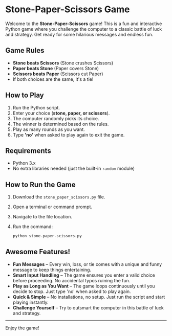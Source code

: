 # Stone-Paper-Scissors Game

Welcome to the **Stone-Paper-Scissors** game! This is a fun and interactive Python game where you challenge the computer to a classic battle of luck and strategy. Get ready for some hilarious messages and endless fun.

## Game Rules
- **Stone beats Scissors** (Stone crushes Scissors)
- **Paper beats Stone** (Paper covers Stone)
- **Scissors beats Paper** (Scissors cut Paper)
- If both choices are the same, it's a tie!

## How to Play
1. Run the Python script.
2. Enter your choice (**stone, paper, or scissors**).
3. The computer randomly picks its choice.
4. The winner is determined based on the rules.
5. Play as many rounds as you want.
6. Type **'no'** when asked to play again to exit the game.

## Requirements
- Python 3.x
- No extra libraries needed (just the built-in `random` module)

## How to Run the Game
1. Download the `stone_paper_scissors.py` file.
2. Open a terminal or command prompt.
3. Navigate to the file location.
4. Run the command:

   ```sh
   python stone-paper-scissors.py
   ```

## Awesome Features!
- **Fun Messages** – Every win, loss, or tie comes with a unique and funny message to keep things entertaining.  
- **Smart Input Handling** – The game ensures you enter a valid choice before proceeding. No accidental typos ruining the fun.  
- **Play as Long as You Want** – The game loops continuously until you decide to stop. Just type 'no' when asked to play again.  
- **Quick & Simple** – No installations, no setup. Just run the script and start playing instantly.  
- **Challenge Yourself** – Try to outsmart the computer in this battle of luck and strategy. 

---
Enjoy the game!
